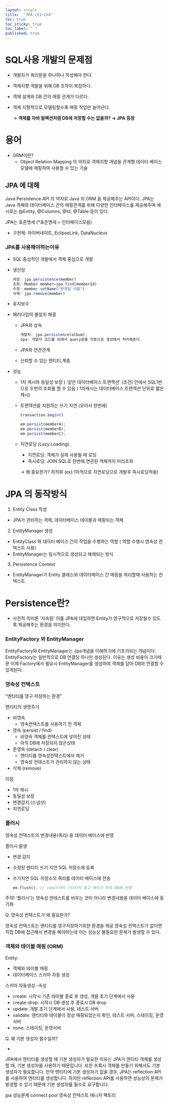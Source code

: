 ```yaml
---
layout: single
title:  "JPA ch1~ch4"
toc: true
toc_sticky: true
toc_label: " "
published: true
---
```



  # SQL사용 개발의 문제점
  
  - 개발자가 쿼리문을 하나하나 작성해야 한다.
  - 객체지향 개발을 위해 DB 조작이 복잡하다.
  - 객체 설계와 DB 간의 매핑 관계가 다르다.
  - 객체 지향적으로 모델링할수록 매핑 작업만 늘어난다.

    → <b>객체를 자바 컬렉션처럼 DB에 저장할 수는 없을까? → JPA 등장</b>

# 용어

  
  - ORM이란?
    - Object Relation Mapping 의 악자로 객체지향 개념을 관계형 데이터 베이스모델에 매핑하여 사용할 수 있는 기술
## JPA 에 대해
Java Persistence API 의 약자로 Java 의 ORM 을 제공해주는 API이다.
JPA는 Java 객체와 데이터베이스 간의 매핑관계를 위해 다양한 인터페이스를 제공해주며 예시로는 @Entity, @Columns, @Id, @Table 등이 있다.


JPA는 표준명세 (*표준명세 = 인터페이스모음)

- 구현체: 하이버네이트, EclipseLink, DataNucleus

### JPA를 사용해야하는이유


- SQL 중심적인 개발에서 객체 중심으로 개발
- 생산성

    ```jsx
    저장: jpa.persistence(member)
    조회: Member member=jpa.find(memberId)
    수정: member.setName("변경할 이름")
    삭제: jpa.remove(member)
    ```

- 유지보수

- 패러다임의 불일치 해결

    - JPA와 상속

        ```jsx
        개발자: jpa.persistence(album);
        Jpa: 개발자 코드를 뒤에서 query문을 자동으로 생성해서 처리해준다.
        ```

  - JPA와 연관관계

  - 신뢰할 수 있는 엔티티,계층

- 성능

  - 1차 캐시와 동일성 보장 ( ‘같은 데이터베이스 트랜잭션’ (조건) 안에서 SQL1번으로 두번의 조회를 할 수 있음 / 1차캐시는 데이터베이스 트랜잭션 단위로 짧은 캐시)
  - 트랜잭션을 지원하는 쓰기 지연 (모아서 한번에)

    ```jsx
    transaction.begin()
    
    em.persist(memberA);
    em.persist(memberB);
    em.persist(memberC);
    ```

  - 지연로딩 (Lazy Loading)

    - 지연로딩: 객체가 실제 사용될 때 로딩
    - 즉시로딩: JOIN SQL로 한번에 연관된 객체까지 미리조회

    → 왜 중요한가? 최적화 (ex) 1차적으로 지연로딩으로 개발후 즉시로딩적용)

# JPA 의 동작방식

1. Entity Class 작성

- JPA가 관리하는 객체, 데이터베이스 테이블과 매핑되는 객체

2. EntityManager 생성

- EntityClass 와 데이터 베이스 간의 작업을 수행하는 역할 ( 역할 수행시 영속성 컨텍스트 사용)
- EntityManager는 일시적으로 생성되고 해제되는 방식

3. Persistence Context

- EntityManager가 Entity 클래스와 데이터베이스 간 매핑을 처리할때 사용하는 컨텍스트

# Persistence란?
 - 사전적 의미론 '지속됨' 이를 JPA에 대입하면 Entity가 영구적으로 저장될수 있도록 제공해주는 환경을 의미한다.

 ### EntityFactory 와 EntityManager
EntityFactory와 EntityManager는 Jpa개념을 이해하기에 기초가되는 개념이다.
EntityFactory는 일반적으로 DB 연결당 하나만 생성된다. 이유는 생성 비용이 크기때문
이제 Factory에서 필요시 EntityManager를 생성하여 객체를 담아 DB와 연결할 수 있게된다.


  ### 영속성 컨텍스트

  “엔티티를 영구 저장하는 환경”

  엔티티의 생명주기

  - 비영속
    - 영속컨텍스트를 사용하기 전 객체
  - 영속 (persist / find)
    - 비영속 객체를 컨텍스트에 넣어진 상태
    - 아직 DB에 저장되지 않은상태
  - 준영속 (detach / clear)
    - 엔티티를 영속성컨텍스트에서 제거
    - 영속성 컨테스트가 관리하지 않는 상태
  - 삭제 (remove)

  이점

  - 1차 캐시
  - 동일성 보장
  - 변경감지 (스냅샷)
  - 지연로딩

  ### 플러시

  영속성 컨텍스트의 변경내용(쿼리) 을 데이터 베이스에 반영

  플러시 발생

  - 변경 감지
  - 수정된 엔티티 쓰기 지연 SQL 저장소에 등록
  - 쓰기지연 SQL 저장소의 쿼리를 데이터 베이스에 전송

    ```jsx
    em.flush(); // comit까지 기다리지 않고 쿼리가 바로 DB에 반영 
    ```

  주의! ‘플러시’는 영속성 컨테스트를 비우는 것이 아니라 변경내용을 데이터 베이스에 동기화

  Q. 영속성 컨텍스트가 왜 필요한가?

  영속성 컨텍스트는 엔티티를 영구저장하기위한 환경을 제공 영속성 컨텍스트가 없다면 직접 DB에 접근해서 변경을 해야하는데 이는 성능상 불필요한 문제가 발생할 수 있다.

  ### 객체와 테이블 매핑 (ORM)

  Entity:

  - 객체와 테이블 매핑
  - 데이터베이스 스키마 자동 생성

  스키마 자동생성 -속성

  - create: 시작시 기존 테이블 종료 후 생성, 개발 초기 단계에서 사용
  - create-drop: 시작시 DB 생성 후 종료시 DB drop
  - update: 개발 초기 단계에서 사용, 테스트 서버
  - validate: 엔티티와 테이블이 정상 매핑되었는지 확인, 테스트 서버, 스테이징, 운영서버
  - none: 스테이징, 운영서버

  Q. 왜 기본 생성자 필수일까?

  - 


  JPA에서 엔티티를 생성할 때 기본 생성자가 필요한 이유는 JPA가 엔티티 객체를 생성할 때, 기본 생성자를 사용하기 때문입니다. 또한 프록시 객체를 만들기 위해서도 기본 생성자가 필요합니다. 만약 엔티티에 기본 생성자가 없을 경우, JPA는 reflection API를 사용하여 엔티티를 생성합니다. 하지만 reflection API를 사용하면 성능상의 문제가 발생할 수 있기 때문에 기본 생성자를 필수로 요구합니다.



jpa 성능문제
connect pool
영속성 컨텍스트
매니저 팩토리